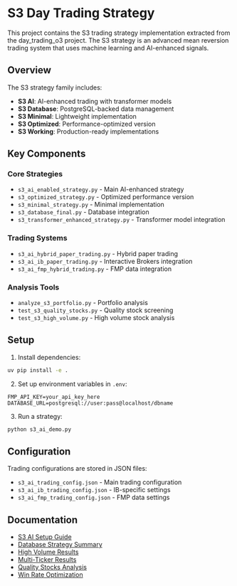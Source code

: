 # S3 Day Trading Strategy

This project contains the S3 trading strategy implementation extracted from the day_trading_o3 project. The S3 strategy is an advanced mean reversion trading system that uses machine learning and AI-enhanced signals.

## Overview

The S3 strategy family includes:
- **S3 AI**: AI-enhanced trading with transformer models
- **S3 Database**: PostgreSQL-backed data management
- **S3 Minimal**: Lightweight implementation
- **S3 Optimized**: Performance-optimized version
- **S3 Working**: Production-ready implementations

## Key Components

### Core Strategies
- `s3_ai_enabled_strategy.py` - Main AI-enhanced strategy
- `s3_optimized_strategy.py` - Optimized performance version
- `s3_minimal_strategy.py` - Minimal implementation
- `s3_database_final.py` - Database integration
- `s3_transformer_enhanced_strategy.py` - Transformer model integration

### Trading Systems
- `s3_ai_hybrid_paper_trading.py` - Hybrid paper trading
- `s3_ai_ib_paper_trading.py` - Interactive Brokers integration
- `s3_ai_fmp_hybrid_trading.py` - FMP data integration

### Analysis Tools
- `analyze_s3_portfolio.py` - Portfolio analysis
- `test_s3_quality_stocks.py` - Quality stock screening
- `test_s3_high_volume.py` - High volume stock analysis

## Setup

1. Install dependencies:
```bash
uv pip install -e .
```

2. Set up environment variables in `.env`:
```
FMP_API_KEY=your_api_key_here
DATABASE_URL=postgresql://user:pass@localhost/dbname
```

3. Run a strategy:
```bash
python s3_ai_demo.py
```

## Configuration

Trading configurations are stored in JSON files:
- `s3_ai_trading_config.json` - Main trading configuration
- `s3_ai_ib_trading_config.json` - IB-specific settings
- `s3_ai_fmp_trading_config.json` - FMP data settings

## Documentation

- [S3 AI Setup Guide](S3_AI_IB_SETUP_GUIDE.md)
- [Database Strategy Summary](S3_DATABASE_STRATEGY_SUMMARY.md)
- [High Volume Results](S3_HIGH_VOLUME_RESULTS.md)
- [Multi-Ticker Results](S3_MULTI_TICKER_RESULTS.md)
- [Quality Stocks Analysis](S3_QUALITY_STOCKS_ANALYSIS.md)
- [Win Rate Optimization](S3_WIN_RATE_OPTIMIZATION.md)